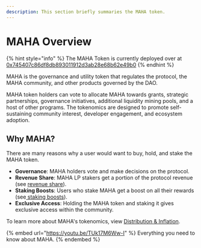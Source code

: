 ```yaml
---
description: This section briefly summaries the MAHA token.
---
```


# MAHA Overview

{% hint style="info" %}
The MAHA Token is currently deployed over at [0x745407c86df8db893011912d3ab28e68b62e49b0](https://etherscan.io/token/0x745407c86df8db893011912d3ab28e68b62e49b0)
{% endhint %}

MAHA is the governance and utility token that regulates the protocol, the MAHA community, and other products governed by the DAO.

MAHA token holders can vote to allocate MAHA towards grants, strategic partnerships, governance initiatives, additional liquidity mining pools, and a host of other programs. The tokenomics are designed to promote self-sustaining community interest, developer engagement, and ecosystem adoption.

## Why MAHA?

There are many reasons why a user would want to buy, hold, and stake the MAHA token.

* **Governance**: MAHA holders vote and make decisions on the protocol.
* **Revenue Share**: MAHA LP stakers get a portion of the protocol revenue (see [revenue share](revenue-share.md)).
* **Staking Boosts**: Users who stake MAHA get a boost on all their rewards (see[ staking boosts](staking-boosts.md)).
* **Exclusive Access**: Holding the MAHA token and staking it gives exclusive access within the community.

To learn more about MAHA's tokenomics, view [Distribution & Inflation](distribution.md).

{% embed url="https://youtu.be/TUk17M6Ww-I" %}
Everything you need to know about MAHA.
{% endembed %}
